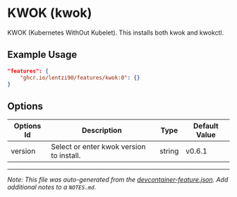 
# KWOK (kwok)

KWOK (Kubernetes WithOut Kubelet). This installs both kwok and kwokctl.

## Example Usage

```json
"features": {
    "ghcr.io/lentzi90/features/kwok:0": {}
}
```

## Options

| Options Id | Description | Type | Default Value |
|-----|-----|-----|-----|
| version | Select or enter kwok version to install. | string | v0.6.1 |



---

_Note: This file was auto-generated from the [devcontainer-feature.json](https://github.com/lentzi90/features/blob/main/src/kwok/devcontainer-feature.json).  Add additional notes to a `NOTES.md`._
